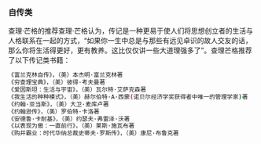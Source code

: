 ### 自传类

查理·芒格的推荐查理·芒格认为，传记是一种更易于使人们将思想创立者的生活与人格联系在一起的方式，“如果你一生中总是与那些有远见卓识的故人交友的话，那么你将生活得更好，更有教养。这比仅仅讲一些大道理强多了”。查理芒格推荐了以下传记类书籍：

```bash
《富兰克林自传》，（美）本杰明·富兰克林著
《穷查理宝典》，（美）彼得·考夫曼著
《爱因斯坦：生活与宇宙》，（美）瓦尔特·艾萨克森著
《我生活的种种模式》，（美）赫尔伯特·A·西蒙(诺贝尔经济学奖获得者中唯一的管理学家)著
《约翰·亚当斯》，（美）大卫·麦库卢著
《约翰逊传》，（美）罗伯特·卡洛著
《安德鲁·卡耐基》，（美）约瑟夫·弗雷泽·沃著
《以表现为傲：一直前行》，（美）莱斯·施瓦布著
《购并霸业：时代华纳总裁史蒂夫·罗斯传》，（美）康尼·布鲁克著
```

[查理芒格推荐的所有书目]: http://mp.weixin.qq.com/s?__biz=MzI3Mjk3Mzc3NQ==&amp;mid=2247485045&amp;idx=1&amp;sn=7cda8d869397633e2466757d98564e56&amp;chksm=eb2b2cd5dc5ca5c3c44622fe8dd70221b83e94dd96772517b3464ad46b746c640370a04c338e&amp;mpshare=1&amp;scene=24&amp;srcid=1011S9WZlalA3nPeapO388aD#rd

